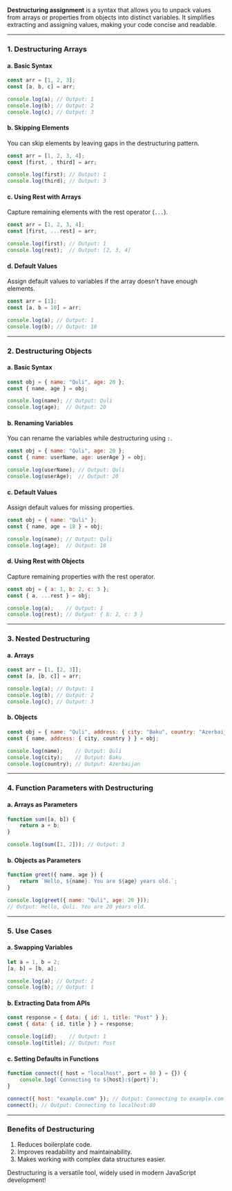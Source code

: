 
**Destructuring assignment** is a syntax that allows you to unpack values from arrays or properties from objects into distinct variables. It simplifies extracting and assigning values, making your code concise and readable.

---

### **1. Destructuring Arrays**

#### **a. Basic Syntax**
```javascript
const arr = [1, 2, 3];
const [a, b, c] = arr;

console.log(a); // Output: 1
console.log(b); // Output: 2
console.log(c); // Output: 3
```

#### **b. Skipping Elements**
You can skip elements by leaving gaps in the destructuring pattern.
```javascript
const arr = [1, 2, 3, 4];
const [first, , third] = arr;

console.log(first); // Output: 1
console.log(third); // Output: 3
```

#### **c. Using Rest with Arrays**
Capture remaining elements with the rest operator (`...`).
```javascript
const arr = [1, 2, 3, 4];
const [first, ...rest] = arr;

console.log(first); // Output: 1
console.log(rest);  // Output: [2, 3, 4]
```

#### **d. Default Values**
Assign default values to variables if the array doesn't have enough elements.
```javascript
const arr = [1];
const [a, b = 10] = arr;

console.log(a); // Output: 1
console.log(b); // Output: 10
```

---

### **2. Destructuring Objects**

#### **a. Basic Syntax**
```javascript
const obj = { name: "Quli", age: 20 };
const { name, age } = obj;

console.log(name); // Output: Quli
console.log(age);  // Output: 20
```

#### **b. Renaming Variables**
You can rename the variables while destructuring using `:`.
```javascript
const obj = { name: "Quli", age: 20 };
const { name: userName, age: userAge } = obj;

console.log(userName); // Output: Quli
console.log(userAge);  // Output: 20
```

#### **c. Default Values**
Assign default values for missing properties.
```javascript
const obj = { name: "Quli" };
const { name, age = 18 } = obj;

console.log(name); // Output: Quli
console.log(age);  // Output: 18
```

#### **d. Using Rest with Objects**
Capture remaining properties with the rest operator.
```javascript
const obj = { a: 1, b: 2, c: 3 };
const { a, ...rest } = obj;

console.log(a);    // Output: 1
console.log(rest); // Output: { b: 2, c: 3 }
```

---

### **3. Nested Destructuring**

#### **a. Arrays**
```javascript
const arr = [1, [2, 3]];
const [a, [b, c]] = arr;

console.log(a); // Output: 1
console.log(b); // Output: 2
console.log(c); // Output: 3
```

#### **b. Objects**
```javascript
const obj = { name: "Quli", address: { city: "Baku", country: "Azerbaijan" } };
const { name, address: { city, country } } = obj;

console.log(name);    // Output: Quli
console.log(city);    // Output: Baku
console.log(country); // Output: Azerbaijan
```

---

### **4. Function Parameters with Destructuring**

#### **a. Arrays as Parameters**
```javascript
function sum([a, b]) {
    return a + b;
}

console.log(sum([1, 2])); // Output: 3
```

#### **b. Objects as Parameters**
```javascript
function greet({ name, age }) {
    return `Hello, ${name}. You are ${age} years old.`;
}

console.log(greet({ name: "Quli", age: 20 }));
// Output: Hello, Quli. You are 20 years old.
```

---

### **5. Use Cases**

#### **a. Swapping Variables**
```javascript
let a = 1, b = 2;
[a, b] = [b, a];

console.log(a); // Output: 2
console.log(b); // Output: 1
```

#### **b. Extracting Data from APIs**
```javascript
const response = { data: { id: 1, title: "Post" } };
const { data: { id, title } } = response;

console.log(id);    // Output: 1
console.log(title); // Output: Post
```

#### **c. Setting Defaults in Functions**
```javascript
function connect({ host = "localhost", port = 80 } = {}) {
    console.log(`Connecting to ${host}:${port}`);
}

connect({ host: "example.com" }); // Output: Connecting to example.com:80
connect(); // Output: Connecting to localhost:80
```

---

### **Benefits of Destructuring**
1. Reduces boilerplate code.
2. Improves readability and maintainability.
3. Makes working with complex data structures easier.

Destructuring is a versatile tool, widely used in modern JavaScript development!